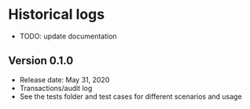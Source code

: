 # Historical logs

- TODO: update documentation

## Version 0.1.0

- Release date: May 31, 2020
- Transactions/audit log
- See the tests folder and test cases for different scenarios and usage
